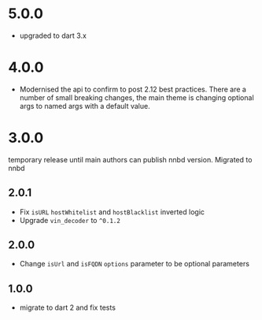 # 5.0.0
- upgraded to dart 3.x

# 4.0.0
- Modernised the api to confirm to post 2.12 best practices. There are a number of small breaking changes, the main theme is changing optional args to named args with a default value.

# 3.0.0
temporary release until main authors can publish nnbd version.
Migrated to nnbd

## 2.0.1

- Fix `isURL` `hostWhitelist` and `hostBlacklist` inverted logic
- Upgrade `vin_decoder` to `^0.1.2`

## 2.0.0

- Change `isUrl` and `isFQDN` `options` parameter to be optional parameters

## 1.0.0

- migrate to dart 2 and fix tests
